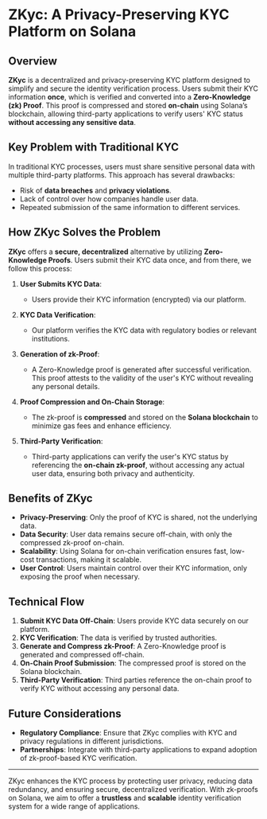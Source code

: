 # ZKyc: A Privacy-Preserving KYC Platform on Solana

## Overview

**ZKyc** is a decentralized and privacy-preserving KYC platform designed to simplify and secure the identity verification process. Users submit their KYC information **once**, which is verified and converted into a **Zero-Knowledge (zk) Proof**. This proof is compressed and stored **on-chain** using Solana’s blockchain, allowing third-party applications to verify users' KYC status **without accessing any sensitive data**.

## Key Problem with Traditional KYC

In traditional KYC processes, users must share sensitive personal data with multiple third-party platforms. This approach has several drawbacks:
- Risk of **data breaches** and **privacy violations**.
- Lack of control over how companies handle user data.
- Repeated submission of the same information to different services.

## How ZKyc Solves the Problem

**ZKyc** offers a **secure, decentralized** alternative by utilizing **Zero-Knowledge Proofs**. Users submit their KYC data once, and from there, we follow this process:

1. **User Submits KYC Data**:
   - Users provide their KYC information (encrypted) via our platform.
   
2. **KYC Data Verification**:
   - Our platform verifies the KYC data with regulatory bodies or relevant institutions.
   
3. **Generation of zk-Proof**:
   - A Zero-Knowledge proof is generated after successful verification. This proof attests to the validity of the user's KYC without revealing any personal details.
   
4. **Proof Compression and On-Chain Storage**:
   - The zk-proof is **compressed** and stored on the **Solana blockchain** to minimize gas fees and enhance efficiency.
   
5. **Third-Party Verification**:
   - Third-party applications can verify the user's KYC status by referencing the **on-chain zk-proof**, without accessing any actual user data, ensuring both privacy and authenticity.

## Benefits of ZKyc

- **Privacy-Preserving**: Only the proof of KYC is shared, not the underlying data.
- **Data Security**: User data remains secure off-chain, with only the compressed zk-proof on-chain.
- **Scalability**: Using Solana for on-chain verification ensures fast, low-cost transactions, making it scalable.
- **User Control**: Users maintain control over their KYC information, only exposing the proof when necessary.

## Technical Flow

1. **Submit KYC Data Off-Chain**: Users provide KYC data securely on our platform.
2. **KYC Verification**: The data is verified by trusted authorities.
3. **Generate and Compress zk-Proof**: A Zero-Knowledge proof is generated and compressed off-chain.
4. **On-Chain Proof Submission**: The compressed proof is stored on the Solana blockchain.
5. **Third-Party Verification**: Third parties reference the on-chain proof to verify KYC without accessing any personal data.

## Future Considerations

- **Regulatory Compliance**: Ensure that ZKyc complies with KYC and privacy regulations in different jurisdictions.
- **Partnerships**: Integrate with third-party applications to expand adoption of zk-proof-based KYC verification.

---

ZKyc enhances the KYC process by protecting user privacy, reducing data redundancy, and ensuring secure, decentralized verification. With zk-proofs on Solana, we aim to offer a **trustless** and **scalable** identity verification system for a wide range of applications.
